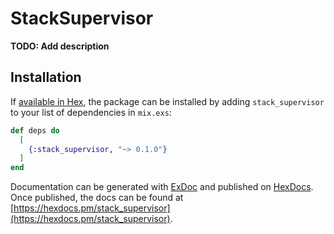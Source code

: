 # StackSupervisor

**TODO: Add description**

## Installation

If [available in Hex](https://hex.pm/docs/publish), the package can be installed
by adding `stack_supervisor` to your list of dependencies in `mix.exs`:

```elixir
def deps do
  [
    {:stack_supervisor, "~> 0.1.0"}
  ]
end
```

Documentation can be generated with [ExDoc](https://github.com/elixir-lang/ex_doc)
and published on [HexDocs](https://hexdocs.pm). Once published, the docs can
be found at [https://hexdocs.pm/stack_supervisor](https://hexdocs.pm/stack_supervisor).

